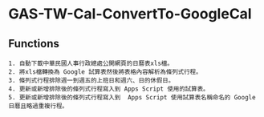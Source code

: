 # GAS-TW-Cal-ConvertTo-GoogleCal
 ## Functions
	1. 自動下載中華民國人事行政總處公開網頁的日曆表xls檔。
	2. 將xls檔轉換為 Google 試算表然後將表格內容解析為條列式行程。
	3. 條列式行程排除週一到週五的上班日和週六、日的休假日。
	4. 更新或新增排除後的條列式行程寫入到 Apps Script 使用的試算表。
	5. 更新或新增排除後的條列式行程寫入到  Apps Script 使用試算表名稱命名的 Google 日曆且略過重複行程。